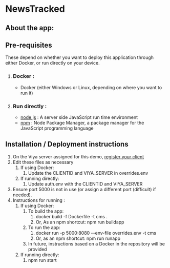 # NewsTracked
## About the app:

## Pre-requisites 
These depend on whether you want to deploy this application through either Docker, or run directly on your device.

1. ### Docker : 
   - Docker (either Windows or Linux, depending on where you want to run it)

2. ### Run directly : 
   - [node.js](https://nodejs.org/en/download/) : A server side JavaScript run time environment
   - [npm](https://www.npmjs.com/get-npm) : Node Package Manager, a package manager for the JavaScript programming language  

## Installation / Deployment instructions
1. On the Viya server assigned for this demo, [register your client](https://developer.sas.com/reference/auth/#register)
2. Edit these files as necessary
    1. If using Docker:
        1. Update the CLIENTID and VIYA_SERVER in overrides.env
    2. If running directly:
        1. Update auth.env with the CLIENTID and VIYA_SERVER
3. Ensure port 5000 is not in use (or assign a different port (difficult) if needed).
4. Instructions for running : 
    1. If using Docker:
        1. To build the app: 
            1. docker build -f Dockerfile -t cms .
            2. Or, As an npm shortcut: npm run buildapp
        2. To run the app:
            1. docker run -p 5000:8080  --env-file overrides.env  -t cms
            2. Or, as an npm shortcut: npm run runapp
        3. In future, instructions based on a Docker in the repository will be provided
    2. If running directly:
        1. npm run start
